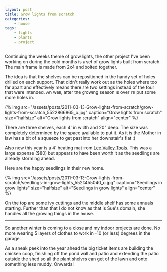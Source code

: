 ```yaml
---
layout: post
title: Grow lights from scratch
categories:
    - house
tags:
    - lights
    - plants
    - project
---
```


Continuing the weeks theme of grow lights, the other project I've been working on during the cold months is a set of grow lights built from scratch. The main frame is made from 2x4 and bolted together.

The idea is that the shelves can be repositioned in the handy set of holes drilled on each support. That didn't really work out as the holes where too far apart and effectively means there are two settings instead of the four that were intended. Ah well, after the growing season is over I'll put some more holes in.

{% img src="/assets/posts/2011-03-13-Grow-lights-from-scratch/grow-lights-from-scratch_5522866865_o.jpg" caption="Grow lights from scratch" size="halfsize" alt="Grow lights from scratch" align="center" %}

There are three shelves, each 4' in width and 20" deep. The size was completely determined by the space available to put it. As it is the Mother in law has a bit of a squeeze to get past into her downstair's flat :)

Also new this year is a 4' heating mat from [Lee Valley Tools](http://www.leevalley.com/). This was a large expense ($80) but appears to have been worth it as the seedlings are already storming ahead.

Here are the happy seedlings in their new home.

{% img src="/assets/posts/2011-03-13-Grow-lights-from-scratch/seedlings-in-grow-lights_5523455040_o.jpg" caption="Seedlings in grow lights" size="halfsize" alt="Seedlings in grow lights" align="center" %}

On the top are some ivy cuttings and the middle shelf has some annuals starting. Further than that I do not know as that is Sue's domain, she handles all the growing things in the house.

<hr/>

So another winter is coming to a close and my indoor projects are done. No more wearing 5 layers of clothes to work in -10 (or less) degrees in the garage.

As a sneak peek into the year ahead the big ticket items are building the chicken coop, finishing off the pond wall and patio and extending the patio outside the shed so all the plant shelves can get of the lawn and onto something less muddy. Onwards!